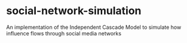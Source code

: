 # social-network-simulation
 An implementation of the Independent Cascade Model to simulate how influence flows through social media networks
